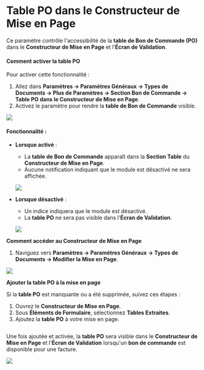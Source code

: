 # Table PO dans le Constructeur de Mise en Page

Ce paramètre contrôle l'accessibilité de la **table de Bon de Commande (PO)** dans le **Constructeur de Mise en Page** et l'**Écran de Validation**.

#### **Comment activer la table PO**

Pour activer cette fonctionnalité :

1. Allez dans **Paramètres → Paramètres Généraux → Types de Documents → Plus de Paramètres → Section Bon de Commande → Table PO dans le Constructeur de Mise en Page**.
2. Activez le paramètre pour rendre la **table de Bon de Commande** visible.

![](https://docs.docbits.com/~gitbook/image?url=https%3A%2F%2F578966019-files.gitbook.io%2F%7E%2Ffiles%2Fv0%2Fb%2Fgitbook-x-prod.appspot.com%2Fo%2Fspaces%252FT2n2w4uDCJvv7CJ5zrdk%252Fuploads%252Fc8KSbwIA0OyzFipEcfS5%252FiScreen%2520Shoter%2520-%2520Google%2520Chrome%2520-%2520250210131953.jpg%3Falt%3Dmedia%26token%3Dc3974264-1aeb-4c6b-bbc9-351a040c2e28\&width=768\&dpr=4\&quality=100\&sign=61fb045\&sv=2)

#### **Fonctionnalité :**

*   **Lorsque activé** :

    * La **table de Bon de Commande** apparaît dans la **Section Table** du **Constructeur de Mise en Page**.
    * Aucune notification indiquant que le module est désactivé ne sera affichée.

    ![](https://docs.docbits.com/~gitbook/image?url=https%3A%2F%2F578966019-files.gitbook.io%2F%7E%2Ffiles%2Fv0%2Fb%2Fgitbook-x-prod.appspot.com%2Fo%2Fspaces%252FT2n2w4uDCJvv7CJ5zrdk%252Fuploads%252FPEtwjoK0GOIG7GJ2UMWo%252FiScreen%2520Shoter%2520-%2520Google%2520Chrome%2520-%2520250210132235.jpg%3Falt%3Dmedia%26token%3D4f69047d-86b0-4993-9086-14a8263420ee\&width=768\&dpr=4\&quality=100\&sign=e33d2d3b\&sv=2)
*   **Lorsque désactivé** :

    * Un indice indiquera que le module est désactivé.
    * La **table PO** ne sera pas visible dans l'**Écran de Validation**.

    ![](https://docs.docbits.com/~gitbook/image?url=https%3A%2F%2F578966019-files.gitbook.io%2F%7E%2Ffiles%2Fv0%2Fb%2Fgitbook-x-prod.appspot.com%2Fo%2Fspaces%252FT2n2w4uDCJvv7CJ5zrdk%252Fuploads%252FHIZUbw1I9frvvLqJlGf9%252FiScreen%2520Shoter%2520-%2520Google%2520Chrome%2520-%2520250210132235.jpg%3Falt%3Dmedia%26token%3D41aa055e-a658-41ec-94bb-8227a324476f\&width=768\&dpr=4\&quality=100\&sign=a05a167b\&sv=2)

**Comment accéder au Constructeur de Mise en Page**

1. Naviguez vers **Paramètres → Paramètres Généraux → Types de Documents → Modifier la Mise en Page**.

![](https://docs.docbits.com/~gitbook/image?url=https%3A%2F%2F578966019-files.gitbook.io%2F%7E%2Ffiles%2Fv0%2Fb%2Fgitbook-x-prod.appspot.com%2Fo%2Fspaces%252FT2n2w4uDCJvv7CJ5zrdk%252Fuploads%252FPWDPhH7uZQxm80WoN0Pa%252FiScreen%2520Shoter%2520-%2520Google%2520Chrome%2520-%2520250210135142.jpg%3Falt%3Dmedia%26token%3D4ffae022-8810-4007-a8e0-3f971636e8da\&width=768\&dpr=4\&quality=100\&sign=45c998f5\&sv=2)

**Ajouter la table PO à la mise en page**

Si la **table PO** est manquante ou a été supprimée, suivez ces étapes :

1. Ouvrez le **Constructeur de Mise en Page**.
2. Sous **Éléments de Formulaire**, sélectionnez **Tables Extraites**.
3. Ajoutez la **table PO** à votre mise en page.

<div align="left"><img src="https://docs.docbits.com/~gitbook/image?url=https%3A%2F%2F578966019-files.gitbook.io%2F%7E%2Ffiles%2Fv0%2Fb%2Fgitbook-x-prod.appspot.com%2Fo%2Fspaces%252FT2n2w4uDCJvv7CJ5zrdk%252Fuploads%252FruKctR4Kn78U15xYUXIR%252FiScreen%2520Shoter%2520-%2520Google%2520Chrome%2520-%2520250210135437.jpg%3Falt%3Dmedia%26token%3D9fda3d8d-d72b-49f9-8cb7-f2eff66c5c6c&#x26;width=768&#x26;dpr=4&#x26;quality=100&#x26;sign=acacb6e3&#x26;sv=2" alt=""></div>

Une fois ajoutée et activée, la **table PO** sera visible dans le **Constructeur de Mise en Page** et l'**Écran de Validation** lorsqu'un **bon de commande** est disponible pour une facture.

![](https://docs.docbits.com/~gitbook/image?url=https%3A%2F%2F578966019-files.gitbook.io%2F%7E%2Ffiles%2Fv0%2Fb%2Fgitbook-x-prod.appspot.com%2Fo%2Fspaces%252FT2n2w4uDCJvv7CJ5zrdk%252Fuploads%252FvDUUXZQhtPS1TkaqeHm1%252FiScreen%2520Shoter%2520-%2520Google%2520Chrome%2520-%2520250210133655.jpg%3Falt%3Dmedia%26token%3D3bebdb16-d12a-4224-b4e6-a3cb1fa60b9f\&width=768\&dpr=4\&quality=100\&sign=aa88173a\&sv=2)
